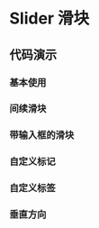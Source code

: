 # Slider 滑块

## 代码演示

### 基本使用

<code src='../../site/slider/baseSlider.tsx'></code>

### 间续滑块

<code src='../../site/slider/intervalSlider.tsx'></code>

### 带输入框的滑块

<code src='../../site/slider/hasInputSlider.tsx'></code>

### 自定义标记

<code src='../../site/slider/marksSlider.tsx'></code>

### 自定义标签

<code src='../../site/slider/tooltipShowAlways.tsx'></code>

### 垂直方向

<code src='../../site/slider/verticalSlider.tsx'></code>
